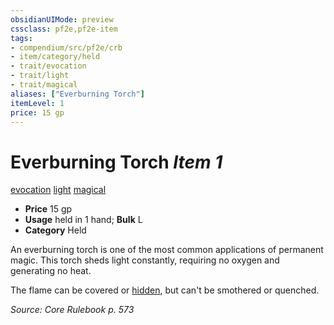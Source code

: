 ```yaml
---
obsidianUIMode: preview
cssclass: pf2e,pf2e-item
tags:
- compendium/src/pf2e/crb
- item/category/held
- trait/evocation
- trait/light
- trait/magical
aliases: ["Everburning Torch"]
itemLevel: 1
price: 15 gp
---
```

# Everburning Torch *Item 1*  
[evocation](../../../rules/traits/evocation.md)  [light](../../../rules/traits/light.md)  [magical](../../../rules/traits/magical.md)  

- **Price** 15 gp
- **Usage** held in 1 hand; **Bulk** L
- **Category** Held

An everburning torch is one of the most common applications of permanent magic. This torch sheds light constantly, requiring no oxygen and generating no heat.

The flame can be covered or [hidden](../../../rules/conditions.md#Hidden), but can't be smothered or quenched.

*Source: Core Rulebook p. 573*